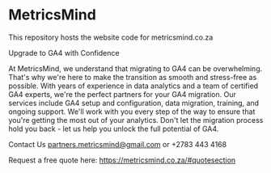 # MetricsMind

This repository hosts the website code for metricsmind.co.za

Upgrade to GA4 with Confidence

At MetricsMind, we understand that migrating to GA4 can be overwhelming. That's why we're here to make the transition as smooth and stress-free as possible. With years of experience in data analytics and a team of certified GA4 experts, we're the perfect partners for your GA4 migration. Our services include GA4 setup and configuration, data migration, training, and ongoing support. We'll work with you every step of the way to ensure that you're getting the most out of your analytics. Don't let the migration process hold you back - let us help you unlock the full potential of GA4.

Contact Us
partners.metricsmind@gmail.com
or
+2783 443 4168

Request a free quote here:
https://metricsmind.co.za/#quotesection

